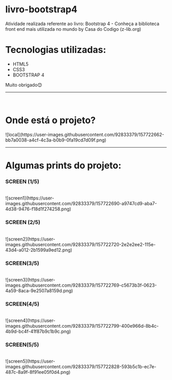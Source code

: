 # livro-bootstrap4

<p>Atividade realizada referente ao livro: Bootstrap 4 - Conheça a biblioteca front end mais utilizada no mundo by Casa do Codigo (z-lib.org)</p> 
<h1>Tecnologias utilizadas:</h1> 
<ul>
  <li>HTML5</li>
  <li>CSS3</li>
  <li>BOOTSTRAP 4</li>
</ul>
Muito obrigado😊
<hr>
<br>


<h1>Onde está o projeto?</h1>
![local](https://user-images.githubusercontent.com/92833379/157722662-bb7a0038-a4cf-4c3a-b0b9-0fa19cd7d09f.png)

<hr>

<h1>Algumas prints do projeto:</h1>

<h3>SCREEN (1/5)</h3><br>
![screen1](https://user-images.githubusercontent.com/92833379/157722690-a9747cd9-aba7-4d38-9476-f18d1f274258.png)



<h3>SCREEN (2/5)</h3><br>
![screen2](https://user-images.githubusercontent.com/92833379/157722720-2e2e2ee2-115e-43d4-a012-2b1599a9ed12.png)


<h3>SCREEN(3/5)</h3><br>
![screen3](https://user-images.githubusercontent.com/92833379/157722769-c5673b3f-0623-4a59-8aca-9e2507a8159d.png)


<h3>SCREEN(4/5)</h3><br>
![screen4](https://user-images.githubusercontent.com/92833379/157722799-400e966d-8b4c-4b9d-bc4f-41f87b9c1b9c.png)



<h3>SCREEN(5/5)</h3><br>
![screen5](https://user-images.githubusercontent.com/92833379/157722828-593b5c1b-ec7e-487c-8a9f-8f91ee05f0d4.png)

